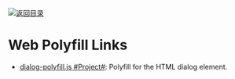[![返回目录](https://parg.co/UGo)](https://github.com/wxyyxc1992/Awesome-Links) 
# Web Polyfill Links

- [dialog-polyfill.js #Project#](https://github.com/GoogleChrome/dialog-polyfill): Polyfill for the HTML dialog element.
